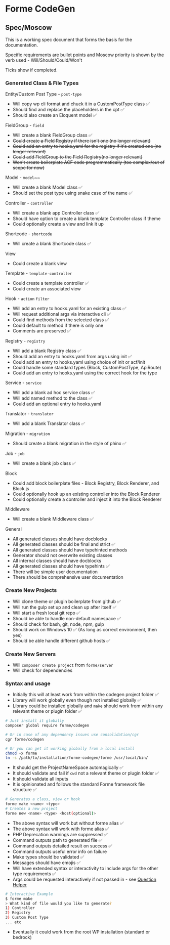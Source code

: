 # Forme CodeGen

## Spec/Moscow

This is a working spec document that forms the basis for the documentation.

Specific requirements are bullet points and Moscow priority is shown by the verb used - Will/Should/Could/Won't

Ticks show if completed.

### Generated Class & File Types

Entity/Custom Post Type - `post-type`

- Will copy wp cli format and chuck it in a CustomPostType class ✅
- Should find and replace the placeholders in the cpt ✅
- Should also create an Eloquent model ✅

FieldGroup - `field`

- Will create a blank FieldGroup class ✅
- ~~Could create a Field Registry if there isn't one (no longer relevant)~~
- ~~Could add an entry to hooks.yaml for the registry if it's created one (no longer relevant)~~
- ~~Could add FieldGroup to the Field Registry(no longer relevant)~~
- ~~Won't create boilerplate ACF code programmatically (too complex/out of scope for now)~~

Model - `model`~~

- Will create a blank Model class ✅
- Should set the post type using snake case of the name ✅

Controller - `controller`

- Will create a blank app Controller class ✅
- Should have option to create a blank template Controller class if theme
- Could optionally create a view and link it up

Shortcode - `shortcode`

- Will create a blank Shortcode class ✅

View

- Could create a blank view

Template - `template-controller`

- Could create a template controller ✅
- Could create an associated view

Hook - `action` `filter`

- Will add an entry to hooks.yaml for an existing class ✅
- Will request additional args via interactive cli ✅
- Could find methods from the selected class ✅
- Could default to method if there is only one
- Comments are preserved ✅

Registry - `registry`

- Will add a blank Registry class ✅
- Should add an entry to hooks.yaml from args using init ✅
- Could add an entry to hooks.yaml using choice of init or acf/init
- Could handle some standard types (Block, CustomPostType, ApiRoute)
- Could add an entry to hooks.yaml using the correct hook for the type

Service - `service`

- Will add a blank ad hoc service class ✅
- Will add named method to the class ✅
- Could add an optional entry to hooks.yaml

Translator - `translator`

- Will add a blank Translator class ✅

Migration - `migration`
- Should create a blank migration in the style of phinx ✅

Job - `job`
- Will create a blank job class ✅

Block

- Could add block boilerplate files - Block Registry, Block Renderer, and Block.js
- Could optionally hook up an existing controller into the Block Renderer
- Could optionally create a controller and inject it into the Block Renderer

Middleware
- Will create a blank Middleware class ✅

General

- All generated classes should have docblocks
- All generated classes should be final and strict ✅
- All generated classes should have typehinted methods
- Generator should not overwrite existing classes
- All internal classes should have docblocks
- All generated classes should have typehints ✅
- There will be simple user documentation
- There should be comprehensive user documentation


### Create New Projects

- Will clone theme or plugin boilerplate from github ✅
- Will run the gulp set up and clean up after itself ✅
- Will start a fresh local git repo ✅
- Should be able to handle non-default namespace ✅
- Should check for bash, git, node, npm, gulp
- Should work on Windows 10 ✅ (As long as correct environment, then yes)
- Should be able handle different github hosts ✅

### Create New Servers

- Will `composer create project` from `forme/server`
- Will check for dependencies

### Syntax and usage

- Initially this will at least work from within the codegen project folder ✅
- Library will work globally even though not installed globally ✅
- Library could be installed globally and `make` should work from within any relevant theme or plugin folder ✅

```bash
# Just install it globally
composer global require forme/codegen

# Or in case of any dependency issues use consolidation/cgr
cgr forme/codegen

# Or you can get it working globally from a local install
chmod +x forme
ln -s /path/to/installation/forme-codegen/forme /usr/local/bin/
```

- It should get the ProjectNameSpace automagically ✅
- It should validate and fail if `cwd` not a relevant theme or plugin folder ✅
- It should validate all inputs
- It is opinionated and follows the standard Forme framework file structure ✅

```bash
# Generates a class, view or hook
forme make <name> <type>
# Creates a new project
forme new <name> <type> <host(optional)>
```

- The above syntax will work but without forme alias ✅
- The above syntax will work with forme alias ✅
- PHP Deprecation warnings are suppressed ✅
- Command outputs path to generated file ✅
- Command outputs detailed result on success ✅
- Command outputs useful error info on failure
- Make types should be validated ✅
- Messages should have emojis ✅
- Will have extended syntax or interactivity to include args for the other type requirements ✅
- Args could be requested interactively if not passed in - see [Question Helper](https://symfony.com/doc/current/components/console/helpers/questionhelper.html)

```bash
# Interactive Example
$ forme make
> What kind of file would you like to generate?
1) Controller
2) Registry
3) Custom Post Type
... etc
```

- Eventually it could work from the root WP installation (standard or bedrock)
